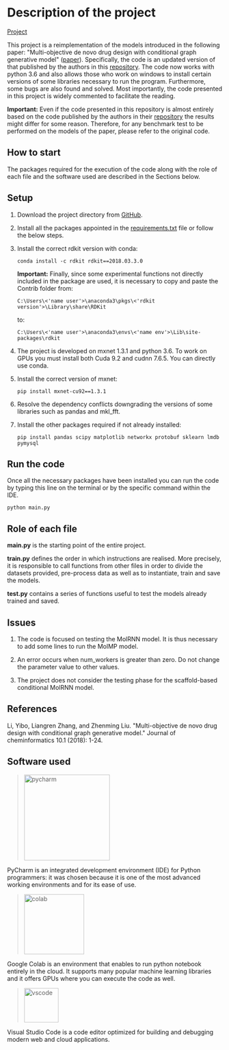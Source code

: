 # Description of the project

[Project](https://github.com/EdoardoGruppi/Drug_Design_Models/tree/main/MolRNN)

This project is a reimplementation of the models introduced in the following paper: "Multi-objective de novo drug design
with conditional graph generative model" ([paper](https://link.springer.com/content/pdf/10.1186/s13321-018-0287-6.pdf)).
Specifically, the code is an updated version of that published by the authors in
this [repository](https://github.com/kevinid/molecule_generator). The code now works with python 3.6 and also allows
those who work on windows to install certain versions of some libraries necessary to run the program. Furthermore, some
bugs are also found and solved. Most importantly, the code presented in this project is widely commented to facilitate
the reading.

**Important:** Even if the code presented in this repository is almost entirely based on the code published by the
authors in their [repository](https://github.com/kevinid/molecule_generator) the results might differ for some reason.
Therefore, for any benchmark test to be performed on the models of the paper, please refer to the original code.

## How to start

The packages required for the execution of the code along with the role of each file and the software used are described
in the Sections below.

## Setup

<!--
Code converted running the following command on the terminal:
python -m lib2to3 --output-dir=C:\Users\<user>\<path>\<folder-where-to-save-py3-code> -W -n C:\Users\<user>\<path>\<folder-with-py2-code>
-->

1. Download the project directory from [GitHub](https://github.com/EdoardoGruppi/Drug_Design_Models/tree/main/MolRNN).

2. Install all the packages appointed in
   the [requirements.txt](https://github.com/EdoardoGruppi/Drug_Design_Models/blob/main/MolRNN/requirements.txt) file or follow the below
   steps.

3. Install the correct rdkit version with conda:

   ```
   conda install -c rdkit rdkit==2018.03.3.0
   ```

   **Important:** Finally, since some experimental functions not directly included in the package are used, it is
   necessary to copy and paste the Contrib folder from:

   ```
   C:\Users\<'name user'>\anaconda3\pkgs\<'rdkit version'>\Library\share\RDKit
   ```

   to:

   ```
   C:\Users\<'name user'>\anaconda3\envs\<'name env'>\Lib\site-packages\rdkit
   ```

4. The project is developed on mxnet 1.3.1 and python 3.6. To work on GPUs you must install both Cuda 9.2 and cudnn
   7.6.5. You can directly use conda.

5. Install the correct version of mxnet:

   ```
   pip install mxnet-cu92==1.3.1
   ```

6. Resolve the dependency conflicts downgrading the versions of some libraries such as pandas and mkl_fft.

7. Install the other packages required if not already installed:

   ```
   pip install pandas scipy matplotlib networkx protobuf sklearn lmdb pymysql
   ```

## Run the code

Once all the necessary packages have been installed you can run the code by typing this line on the terminal or by the
specific command within the IDE.

```
python main.py
```

## Role of each file

**main.py** is the starting point of the entire project.

**train.py** defines the order in which instructions are realised. More precisely, it is responsible to call functions
from other files in order to divide the datasets provided, pre-process data as well as to instantiate, train and save
the models.

**test.py** contains a series of functions useful to test the models already trained and saved.

## Issues

1. The code is focused on testing the MolRNN model. It is thus necessary to add some lines to run the MolMP model.

2. An error occurs when num_workers is greater than zero. Do not change the parameter value to other values.

3. The project does not consider the testing phase for the scaffold-based conditional MolRNN model.

## References

Li, Yibo, Liangren Zhang, and Zhenming Liu. "Multi-objective de novo drug design with conditional graph generative
model." Journal of cheminformatics 10.1 (2018): 1-24.

## Software used

> <img src="https://financesonline.com/uploads/2019/08/PyCharm_Logo1.png" width="200" alt="pycharm">

PyCharm is an integrated development environment (IDE) for Python programmers: it was chosen because it is one of the
most advanced working environments and for its ease of use.

> <img src="https://cdn-images-1.medium.com/max/1200/1*Lad06lrjlU9UZgSTHUoyfA.png" width="140" alt="colab">

Google Colab is an environment that enables to run python notebook entirely in the cloud. It supports many popular
machine learning libraries and it offers GPUs where you can execute the code as well.

> <img src="https://user-images.githubusercontent.com/674621/71187801-14e60a80-2280-11ea-94c9-e56576f76baf.png" width="80" alt="vscode">

Visual Studio Code is a code editor optimized for building and debugging modern web and cloud applications.
